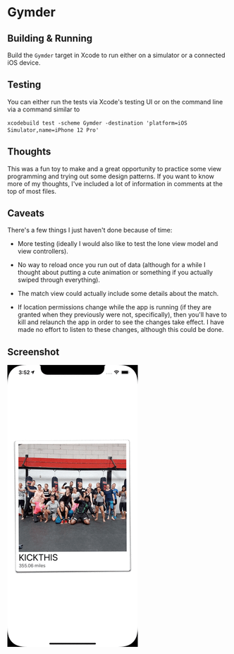 #  Gymder

## Building & Running

Build the `Gymder` target in Xcode to run either on a simulator or a connected iOS device.

## Testing

You can either run the tests via Xcode's testing UI or on the command line via a command similar to

    xcodebuild test -scheme Gymder -destination 'platform=iOS Simulator,name=iPhone 12 Pro'

## Thoughts

This was a fun toy to make and a great opportunity to practice some view programming and trying
out some design patterns. If you want to know more of my thoughts, I've included a lot of information
in comments at the top of most files.

## Caveats

There's a few things I just haven't done because of time:

- More testing (ideally I would also like to test the lone view model and view controllers).

- No way to reload once you run out of data (although for a while I thought about putting a
  cute animation or something if you actually swiped through everything).
  
- The match view could actually include some details about the match.

- If location permissions change while the app is running (if they are granted when they
  previously were not, specifically), then you'll have to kill and relaunch the app in order
  to see the changes take effect. I have made no effort to listen to these changes, although
  this could be done.
  
## Screenshot 

![Screenshot](https://raw.githubusercontent.com/glaukommatos/Gymder/main/screenshot.gif "Screenshot")
